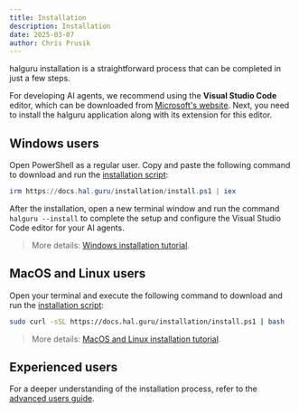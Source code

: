 ```yaml
---
title: Installation
description: Installation
date: 2025-03-07
author: Chris Prusik
---
```


halguru installation is a straightforward process that can be completed in just a few steps.

For developing AI agents, we recommend using the **Visual Studio Code** editor, which can be downloaded from [Microsoft's website](https://code.visualstudio.com/download). 
Next, you need to install the halguru application along with its extension for this editor.

## Windows users

Open PowerShell as a regular user. Copy and paste the following command to download and run the [installation script](https://docs.hal.guru/installation/install.ps1):

```powershell
irm https://docs.hal.guru/installation/install.ps1 | iex
```

After the installation, open a new terminal window and run the command `halguru --install` 
to complete the setup and configure the Visual Studio Code editor for your AI agents.


> More details: [Windows installation tutorial](windows.md).

## MacOS and Linux users

Open your terminal and execute the following command to download and run the [installation script](https://docs.hal.guru/installation/install.ps1):

```bash
sudo curl -sSL https://docs.hal.guru/installation/install.ps1 | bash
```

> More details: [MacOS and Linux installation tutorial](macos-and-linux.md).

## Experienced users

For a deeper understanding of the installation process, refer to the [advanced users guide](experienced-users).
